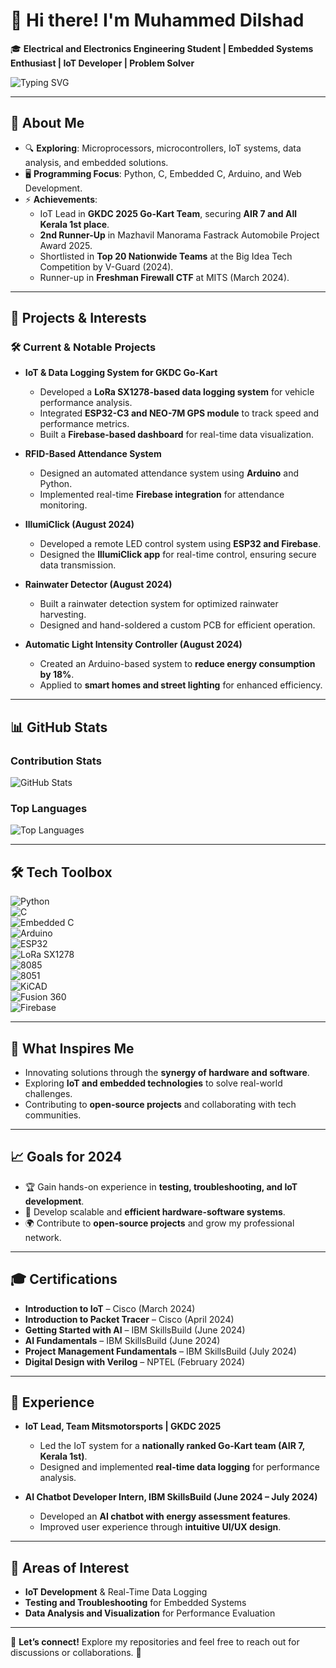 # 👋 Hi there! I'm Muhammed Dilshad

🎓 **Electrical and Electronics Engineering Student | Embedded Systems Enthusiast | IoT Developer | Problem Solver**  

![Typing SVG](https://readme-typing-svg.demolab.com/?lines=Welcome+to+my+GitHub!;Electrical+and+Electronics+Engineer...;Always+Learning+New+Things!)

---

## 🚀 About Me  
- 🔍 **Exploring**: Microprocessors, microcontrollers, IoT systems, data analysis, and embedded solutions.  
- 🖥️ **Programming Focus**: Python, C, Embedded C, Arduino, and Web Development.  
- ⚡ **Achievements**:  
  - IoT Lead in **GKDC 2025 Go-Kart Team**, securing **AIR 7 and All Kerala 1st place**.
  - **2nd Runner-Up** in Mazhavil Manorama Fastrack Automobile Project Award 2025.
  - Shortlisted in **Top 20 Nationwide Teams** at the Big Idea Tech Competition by V-Guard (2024).
  - Runner-up in **Freshman Firewall CTF** at MITS (March 2024).

---

## 📂 Projects & Interests  

### 🛠️ **Current & Notable Projects**  
- **IoT & Data Logging System for GKDC Go-Kart**  
  - Developed a **LoRa SX1278-based data logging system** for vehicle performance analysis.
  - Integrated **ESP32-C3 and NEO-7M GPS module** to track speed and performance metrics.
  - Built a **Firebase-based dashboard** for real-time data visualization.
  
- **RFID-Based Attendance System**  
  - Designed an automated attendance system using **Arduino** and Python.
  - Implemented real-time **Firebase integration** for attendance monitoring.

- **IllumiClick (August 2024)**  
  - Developed a remote LED control system using **ESP32 and Firebase**.
  - Designed the **IllumiClick app** for real-time control, ensuring secure data transmission.

- **Rainwater Detector (August 2024)**  
  - Built a rainwater detection system for optimized rainwater harvesting.
  - Designed and hand-soldered a custom PCB for efficient operation.

- **Automatic Light Intensity Controller (August 2024)**  
  - Created an Arduino-based system to **reduce energy consumption by 18%**.
  - Applied to **smart homes and street lighting** for enhanced efficiency.

---

## 📊 GitHub Stats  

### Contribution Stats  
![GitHub Stats](https://github-readme-stats.vercel.app/api?username=Muhammed-Dilshad&show_icons=true&theme=radical)  

### Top Languages  
![Top Languages](https://github-readme-stats.vercel.app/api/top-langs/?username=Muhammed-Dilshad&layout=compact&theme=radical)  

---

## 🛠️ Tech Toolbox  

![Python](https://img.shields.io/badge/Code-Python-yellow)  
![C](https://img.shields.io/badge/Code-C-blue)  
![Embedded C](https://img.shields.io/badge/Code-Embedded%20C-green)  
![Arduino](https://img.shields.io/badge/Hardware-Arduino-orange)  
![ESP32](https://img.shields.io/badge/Hardware-ESP32-blue)  
![LoRa SX1278](https://img.shields.io/badge/Wireless-LoRa-red)  
![8085](https://img.shields.io/badge/Microprocessor-8085-lightgrey)  
![8051](https://img.shields.io/badge/Microcontroller-8051-grey)  
![KiCAD](https://img.shields.io/badge/PCB-KiCAD-purple)  
![Fusion 360](https://img.shields.io/badge/3D%20Modeling-Fusion%20360-orange)  
![Firebase](https://img.shields.io/badge/Cloud-Firebase-yellow)  

---

## 🌟 What Inspires Me  
- Innovating solutions through the **synergy of hardware and software**.  
- Exploring **IoT and embedded technologies** to solve real-world challenges.  
- Contributing to **open-source projects** and collaborating with tech communities.  

---

## 📈 Goals for 2024  
- 🏆 Gain hands-on experience in **testing, troubleshooting, and IoT development**.  
- 🔧 Develop scalable and **efficient hardware-software systems**.  
- 🌍 Contribute to **open-source projects** and grow my professional network.  

---

## 🎓 Certifications  
- **Introduction to IoT** – Cisco (March 2024)  
- **Introduction to Packet Tracer** – Cisco (April 2024)  
- **Getting Started with AI** – IBM SkillsBuild (June 2024)  
- **AI Fundamentals** – IBM SkillsBuild (June 2024)  
- **Project Management Fundamentals** – IBM SkillsBuild (July 2024)  
- **Digital Design with Verilog** – NPTEL (February 2024)  

---

## 💼 Experience  
- **IoT Lead, Team Mitsmotorsports | GKDC 2025**  
  - Led the IoT system for a **nationally ranked Go-Kart team (AIR 7, Kerala 1st)**.  
  - Designed and implemented **real-time data logging** for performance analysis.

- **AI Chatbot Developer Intern, IBM SkillsBuild (June 2024 – July 2024)**  
  - Developed an **AI chatbot with energy assessment features**.  
  - Improved user experience through **intuitive UI/UX design**.

---

## 🌱 Areas of Interest  
- **IoT Development** & Real-Time Data Logging  
- **Testing and Troubleshooting** for Embedded Systems  
- **Data Analysis and Visualization** for Performance Evaluation  

---

🤝 **Let’s connect!** Explore my repositories and feel free to reach out for discussions or collaborations. 🚀
